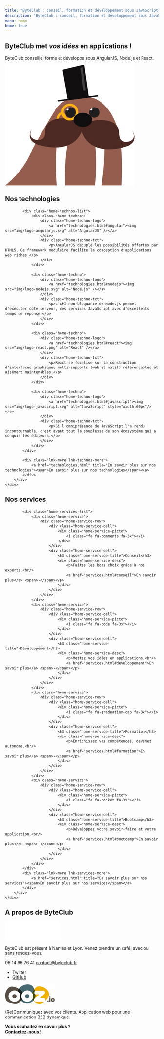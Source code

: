 ```yaml
---
title: "ByteClub : conseil, formation et développement sous JavaScript, AngularJS, Node.js, React"
description: "ByteClub : conseil, formation et développement sous JavaScript, AngularJS, Node.js, React"
menu: home
home: true
---
```

<section class="banner">
	<div class="wrap cf">
		<div class="banner-home">
			<div class="banner-home-wrap">
				<h1 class="page-title">ByteClub met <em>vos idées</em> en applications !</h1>
				<p>ByteClub conseille, forme et développe sous AngularJS, Node.js et React.</p>
				<img src="img/mascot.png" alt="" class="mascot" />
			</div>
		</div>
	</div>
</section>

<section class="section home-technos">
	<div class="wrap cf">
		<div class="inner">
			<h2 class="title-main">Nos technologies</h2>

			<div class="home-technos-list">
				<div class="home-techno">
					<div class="home-techno-logo">
						<a href="technologies.html#angular"><img src="img/logo-angularjs.svg" alt="AngularJS" /></a>
					</div>
					<div class="home-techno-txt">
						<p>AngularJS décuple les possibilités offertes par HTML5. Ce framework modulaire facilite la conception d'applications web riches.</p>
					</div>
				</div>

				<div class="home-techno">
					<div class="home-techno-logo">
						<a href="technologies.html#nodejs"><img src="img/logo-nodejs.svg" alt="Node.js" /></a>
					</div>
					<div class="home-techno-txt">
						<p>L'API non-bloquante de Node.js permet d'exécuter côté serveur, des services JavaScript avec d’excellents temps de réponse.</p>
					</div>
				</div>

				<div class="home-techno">
					<div class="home-techno-logo">
						<a href="technologies.html#react"><img src="img/logo-react.png" alt="React" /></a>
					</div>
					<div class="home-techno-txt">
						<p>React se focalise sur la construction d'interfaces graphiques multi-supports (web et natif) référençables et aisément maintenables.</p>
					</div>
				</div>

				<div class="home-techno">
					<div class="home-techno-logo">
						<a href="technologies.html#javascript"><img src="img/logo-javascript.svg" alt="JavaScript" style="width:60px"/></a>
					</div>
					<div class="home-techno-txt">
						<p>Si l'omniprésence de JavaScript l'a rendu incontournable, c'est avant tout la souplesse de son écosystème qui a conquis les éditeurs.</p>
					</div>
				</div>
			</div>

			<div class="lnk-more lnk-technos-more">
				<a href="technologies.html" title="En savoir plus sur nos technologies"><span>En savoir plus sur nos technologies</span></a>
			</div>
		</div>
	</div>
</section>

<section class="section home-services">
	<div class="wrap">
		<div class="inner">
			<h2 class="title-main">Nos services</h2>

			<div class="home-services-list">
				<div class="home-service">
					<div class="home-service-row">
						<div class="home-service-cell">
							<div class="home-service-picto">
								<i class="fa fa-comments fa-3x"></i>
							</div>
						</div>
						<div class="home-service-cell">
							<h3 class="home-service-title">Conseil</h3>
							<div class="home-service-desc">
								<p>Faites les bons choix grâce à nos experts.<br/>
								<a href="services.html#conseil">En savoir plus</a> <span>›</span></p>
							</div>
						</div>
					</div>
				</div>
				<div class="home-service">
					<div class="home-service-row">
						<div class="home-service-cell">
							<div class="home-service-picto">
								<i class="fa fa-code fa-3x"></i>
							</div>
						</div>
						<div class="home-service-cell">
							<h3 class="home-service-title">Développement</h3>
							<div class="home-service-desc">
								<p>Mettez vos idées en applications.<br/>
								<a href="services.html#developpement">En savoir plus</a> <span>›</span></p>
							</div>
						</div>
					</div>
				</div>
				<div class="home-service">
					<div class="home-service-row">
						<div class="home-service-cell">
							<div class="home-service-picto">
								<i class="fa fa-graduation-cap fa-3x"></i>
							</div>
						</div>
						<div class="home-service-cell">
							<h3 class="home-service-title">Formation</h3>
							<div class="home-service-desc">
								<p>Enrichissez vos compétences, devenez autonome.<br/>
								<a href="services.html#formation">En savoir plus</a> <span>›</span></p>
							</div>
						</div>
					</div>
				</div>
				<div class="home-service">
					<div class="home-service-row">
						<div class="home-service-cell">
							<div class="home-service-picto">
								<i class="fa fa-rocket fa-3x"></i>
							</div>
						</div>
						<div class="home-service-cell">
							<h3 class="home-service-title">Bootcamp</h3>
							<div class="home-service-desc">
								<p>Développez votre savoir-faire et votre application.<br/>
								<a href="services.html#bootcamp">En savoir plus</a> <span>›</span></p>
							</div>
						</div>
					</div>
				</div>
			</div>
			<div class="lnk-more lnk-services-more">
				<a href="services.html" title="En savoir plus sur nos services"><span>En savoir plus sur nos services</span></a>
			</div>
		</div>
	</div>
</section>

<footer class="footer footer-home" role="contentinfo">
	<div class="wrap">
		<div class="inner">
			<h2 class="footer-title">À propos de <strong>ByteClub</strong></h2>
			<div class="footer-cols">
				<div class="footer-col footer-col-byteclub">
					<div class="footer-logo">
						<img src="img/logo-white.png" alt="ByteClub" />
					</div>
					<div class="footer-content" itemscope itemtype="http://schema.org/Corporation">
						<p><span itemprop="name">ByteClub</span> est présent à Nantes et Lyon. Venez prendre un café, avec ou sans rendez-vous.</p>
						<p><span class="byteclub-phone" itemprop="telephone"><i class="fa fa-phone"></i>06 14 66 76 41</span> <a href="mailto:contact@byteclub.fr" class="byteclub-email" itemprop="email"><i class="fa fa-envelope"></i>contact@byteclub.fr</a></p>
						<ul class="byteclub-social">
							<li><a href="https://twitter.com/byteclubfr"><i class="fa fa-twitter fa-2x"></i><span>Twitter</span></a></li>
							<li><a href="https://github.com/lmtm"><i class="fa fa-github fa-2x"></i><span>GitHub</span></a></li>
						</ul>
					</div>
				</div>
				<div class="footer-col footer-col-ooz">
					<div class="footer-logo">
						<img src="img/logo-ooz.png" alt="OOZ.io" />
					</div>
					<div class="footer-content">
						<p>(Re)Communiquez avec vos clients. Application web pour une communication B2B dynamique.</p>
						<p><strong>Vous souhaitez en savoir plus&nbsp;?<br/> <a href="contact.html">Contactez-nous&nbsp;!</a></strong></p>
					</div>
				</div>
			</div>
		</div>
	</div>
</footer>
